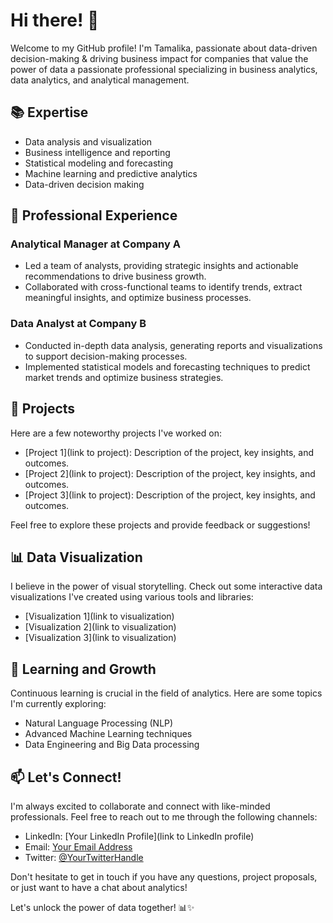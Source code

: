 # Hi there! 👋

Welcome to my GitHub profile! I'm Tamalika, passionate about data-driven decision-making & driving business impact for companies that value the power of data  a passionate professional specializing in business analytics, data analytics, and analytical management.

## 📚 Expertise

- Data analysis and visualization
- Business intelligence and reporting
- Statistical modeling and forecasting
- Machine learning and predictive analytics
- Data-driven decision making

## 💼 Professional Experience

### Analytical Manager at Company A
- Led a team of analysts, providing strategic insights and actionable recommendations to drive business growth.
- Collaborated with cross-functional teams to identify trends, extract meaningful insights, and optimize business processes.

### Data Analyst at Company B
- Conducted in-depth data analysis, generating reports and visualizations to support decision-making processes.
- Implemented statistical models and forecasting techniques to predict market trends and optimize business strategies.

## 🚀 Projects

Here are a few noteworthy projects I've worked on:

- [Project 1](link to project): Description of the project, key insights, and outcomes.
- [Project 2](link to project): Description of the project, key insights, and outcomes.
- [Project 3](link to project): Description of the project, key insights, and outcomes.

Feel free to explore these projects and provide feedback or suggestions!

## 📊 Data Visualization

I believe in the power of visual storytelling. Check out some interactive data visualizations I've created using various tools and libraries:

- [Visualization 1](link to visualization)
- [Visualization 2](link to visualization)
- [Visualization 3](link to visualization)

## 🌱 Learning and Growth

Continuous learning is crucial in the field of analytics. Here are some topics I'm currently exploring:

- Natural Language Processing (NLP)
- Advanced Machine Learning techniques
- Data Engineering and Big Data processing

## 📫 Let's Connect!

I'm always excited to collaborate and connect with like-minded professionals. Feel free to reach out to me through the following channels:

- LinkedIn: [Your LinkedIn Profile](link to LinkedIn profile)
- Email: [Your Email Address](mailto:youremail@example.com)
- Twitter: [@YourTwitterHandle](https://twitter.com/YourTwitterHandle)

Don't hesitate to get in touch if you have any questions, project proposals, or just want to have a chat about analytics!

Let's unlock the power of data together! 📊✨
